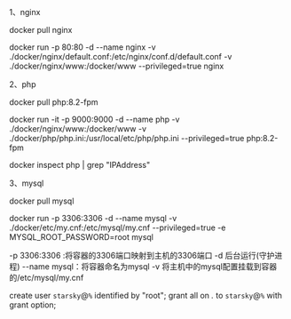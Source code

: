 1、nginx

docker pull nginx

docker run -p 80:80 -d --name nginx -v ./docker/nginx/default.conf:/etc/nginx/conf.d/default.conf -v ./docker/nginx/www:/docker/www  --privileged=true nginx

2、php

docker pull php:8.2-fpm

docker run -it -p 9000:9000 -d --name php -v ./docker/nginx/www:/docker/www -v ./docker/php/php.ini:/usr/local/etc/php/php.ini --privileged=true php:8.2-fpm

docker inspect php | grep "IPAddress"

3、mysql

docker pull mysql

docker run -p 3306:3306 -d --name mysql -v ./docker/etc/my.cnf:/etc/mysql/my.cnf --privileged=true -e MYSQL_ROOT_PASSWORD=root mysql

-p 3306:3306 :将容器的3306端口映射到主机的3306端口
-d 后台运行(守护进程)
--name mysql：将容器命名为mysql
-v 将主机中的mysql配置挂载到容器的/etc/mysql/my.cnf

<!-- 设置连接权限 -->
create user `starsky`@`%` identified by "root";
grant all on *.* to `starsky`@`%` with grant option;
